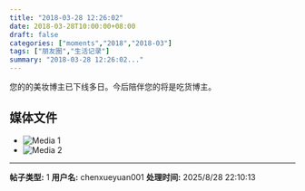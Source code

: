 ```yaml
---
title: "2018-03-28 12:26:02"
date: 2018-03-28T10:00:00+08:00
draft: false
categories: ["moments","2018","2018-03"]
tags: ["朋友圈","生活记录"]
summary: "2018-03-28 12:26:02..."
---
```


您的的美妆博主已下线多日。今后陪伴您的将是吃货博主。

## 媒体文件

- ![Media 1](/Moments/photos/2018-03-28/201803281226020.jpg)
- ![Media 2](/Moments/photos/2018-03-28/201803281226021.jpg)

---

**帖子类型:** 1
**用户名:** chenxueyuan001
**处理时间:** 2025/8/28 22:10:13